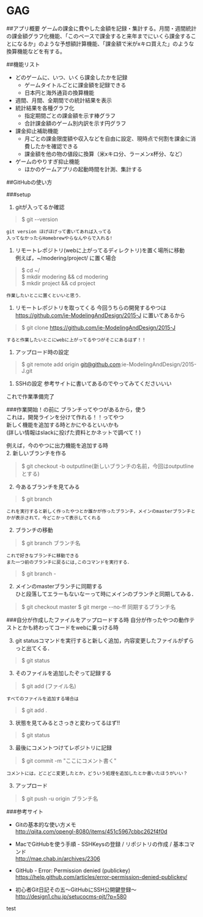 # GAG

##アプリ概要
ゲームの課金に費やした金額を記録・集計する。月間・週間統計の課金額グラフ化機能、「このペースで課金すると来年までにいくら課金することになるか」のような予想額計算機能、「課金額で米がxキロ買えた」のような換算機能などを有する。

##機能リスト

- どのゲームに、いつ、いくら課金したかを記録
	- ゲームタイトルごとに課金額を記録できる
	- 日本円と海外通貨の換算機能
- 週間、月間、全期間での統計結果を表示
-	統計結果を各種グラフ化
	-	指定期間ごとの課金額を示す棒グラフ
	-	合計課金額のゲーム別内訳を示す円グラフ
- 課金抑止補助機能
	- 月ごとの課金限度額や収入などを自由に設定、現時点で何割を課金に消費したかを確認できる
	- 課金額を他の物の値段に換算（米xキロ分、ラーメンx杯分、など）
- ゲームのやりすぎ抑止機能
	-	ほかのゲームアプリの起動時間を計測、集計する

##GitHubの使い方

###setup

1. gitが入ってるか確認  
>$ git --version

	git version ほげほげって書いてあれば入ってる  	
	入ってなかったらHomebrewやらなんやらで入れる!  

1. リモートレポジトリ(webに上がってるディレクトリ)を置く場所に移動  
	例えば，~/modering/project/ に置く場合  
>$ cd ~/  
$ mkdir modering && cd modering  
$ mkdir project && cd project

	作業したいとこに置くといいと思う．

1. リモートレポジトリを取ってくる
	今回うちらの開発するやつは  
	https://github.com/ie-ModelingAndDesign/2015-J
	に置いてあるから
>$ git clone https://github.com/ie-ModelingAndDesign/2015-J

	すると作業したいとこにwebに上がってるやつがそこにあるはず！！  

1. アップロード時の設定
>$ git remote add origin git@github.com:ie-ModelingAndDesign/2015-J.git

1. SSHの設定
参考サイトに書いてあるのでやってみてくださいいい

これで作業準備完了 

###作業開始！の前に
ブランチってやつがあるから，使う  
これは，開発ラインを分けて作れる！！ってやつ  
新しく機能を追加する時とかにやるといいかも  
(詳しい情報はslackに投げた資料とかネットで調べて！)  
  
例えば，今のやつに出力機能を追加する時  
2. 新しいブランチを作る
>$ git checkout -b outputline(新しいブランチの名前，今回はoutputlineとする)

2. 今あるブランチを見てみる  
>$ git branch 

	これを実行すると新しく作ったやつとか誰かが作ったブランチ，メインのmasterブランチとかが表示されて，今どこかって表示してくれる

2. ブランチの移動
>$ git branch ブランチ名

	これで好きなブランチに移動できる
	また一つ前のブランチに戻るには,このコマンドを実行する．  
>$ git branch -
	

2. メインのmasterブランチに同期する  
ひと段落してエラーもないなーって時にメインのブランチと同期してみる．  
> $ git checkout master 
> $ git merge --no-ff 同期するブランチ名

###自分が作成したファイルをアップロードする時
自分が作ったやつの動作テストとかも終わってコードをwebに乗っける時  

3. git statusコマンドを実行すると新しく追加，内容変更したファイルがずらっと出てくる．  
>$ git status

3. そのファイルを追加したぞって記録する
>$ git add (ファイル名)

	すべてのファイルを追加する場合は  
>$ git add .

3. 状態を見てみるとさっきと変わってるはず!!
>$ git status

3. 最後にコメントつけてレポジトリに記録
>$ git commit -m "ここにコメント書く"
	
	コメントには，どこどこ変更したとか，どういう処理を追加したとか書いたほうがいい？

3. アップロード
> $ git push -u origin ブランチ名

###参考サイト
- Gitの基本的な使い方メモ  
http://qiita.com/opengl-8080/items/451c5967cbbc262f4f0d  

- MacでGitHubを使う手順 - SSHKeysの登録 / リポジトリの作成 / 基本コマンド  
http://mae.chab.in/archives/2306  

- GitHub - Error: Permission denied (publickey)  
https://help.github.com/articles/error-permission-denied-publickey/  

- 初心者Git日記その五～GitHubにSSH公開鍵登録～  
http://design1.chu.jp/setucocms-pjt/?p=580  


test